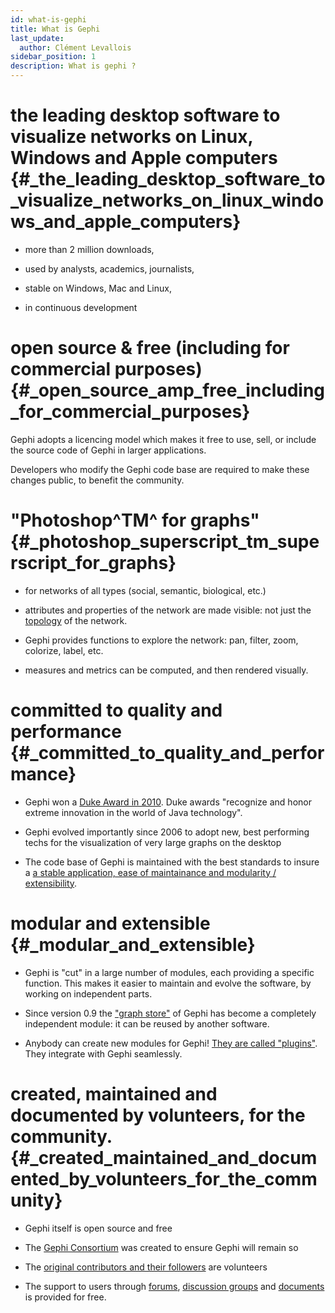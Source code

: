 ```yaml
---
id: what-is-gephi
title: What is Gephi
last_update:
  author: Clément Levallois
sidebar_position: 1
description: What is gephi ?
---
```

the leading desktop software to visualize networks on Linux, Windows and Apple computers {#_the_leading_desktop_software_to_visualize_networks_on_linux_windows_and_apple_computers}
========================================================================================

-   more than 2 million downloads,

-   used by analysts, academics, journalists,

-   stable on Windows, Mac and Linux,

-   in continuous development

open source & free (including for commercial purposes) {#_open_source_amp_free_including_for_commercial_purposes}
======================================================

Gephi adopts a licencing model which makes it free to use, sell, or
include the source code of Gephi in larger applications.

Developers who modify the Gephi code base are required to make these
changes public, to benefit the community.

\"Photoshop^TM^ for graphs\" {#_photoshop_superscript_tm_superscript_for_graphs}
============================

-   for networks of all types (social, semantic, biological, etc.)

-   attributes and properties of the network are made visible: not just
    the [topology](http://www.webopedia.com/quick_ref/topologies.asp) of
    the network.

-   Gephi provides functions to explore the network: pan, filter, zoom,
    colorize, label, etc.

-   measures and metrics can be computed, and then rendered visually.

committed to quality and performance {#_committed_to_quality_and_performance}
====================================

-   Gephi won a [Duke Award in
    2010](http://www.oracle.com/technetwork/articles/java/dukeschoicewinners-171159.html).
    Duke awards \"recognize and honor extreme innovation in the world of
    Java technology\".

-   Gephi evolved importantly since 2006 to adopt new, best performing
    techs for the visualization of very large graphs on the desktop

-   The code base of Gephi is maintained with the best standards to
    insure a [a stable application, ease of maintainance and modularity
    / extensibility](https://gephi.wordpress.com/tag/code/).

modular and extensible {#_modular_and_extensible}
======================

-   Gephi is \"cut\" in a large number of modules, each providing a
    specific function. This makes it easier to maintain and evolve the
    software, by working on independent parts.

-   Since version 0.9 the [\"graph
    store\"](https://gephi.wordpress.com/2015/12/04/gephi-boosts-its-performance-with-new-graphstore-core/)
    of Gephi has become a completely independent module: it can be
    reused by another software.

-   Anybody can create new modules for Gephi! [They are called
    \"plugins\"](https://gephi.org/plugins/#/). They integrate with
    Gephi seamlessly.

created, maintained and documented by volunteers, for the community. {#_created_maintained_and_documented_by_volunteers_for_the_community}
====================================================================

-   Gephi itself is open source and free

-   The [Gephi Consortium](https://consortium.gephi.org) was created to
    ensure Gephi will remain so

-   The [original contributors and their
    followers](https://github.com/gephi/gephi/graphs/contributors) are
    volunteers

-   The support to users through [forums](http://forum-gephi.org),
    [discussion groups](https://www.facebook.com/groups/gephi) and
    [documents](https://gephi.org/users/) is provided for free.
